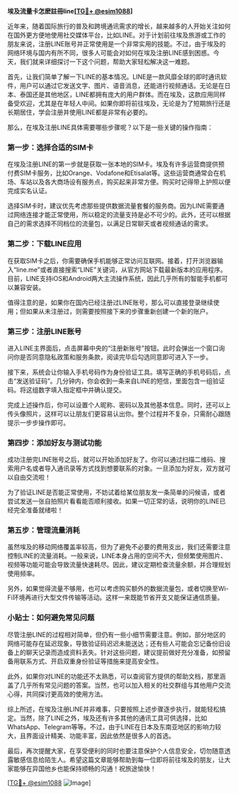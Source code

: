 **埃及流量卡怎麽註冊line[[TG💪+ @esim1088](https://t.me/s/esim1088)]**

近年来，随着国际旅行的普及和跨境通讯需求的增长，越来越多的人开始关注如何在国外更方便地使用社交媒体平台，比如LINE。对于计划前往埃及旅游或工作的朋友来说，注册LINE账号并正常使用是一个非常实用的技能。不过，由于埃及的网络环境与国内有所不同，很多人可能会对如何在埃及注册LINE感到困惑。今天，我们就来详细探讨一下这个问题，帮助大家轻松解决这一难题。

首先，让我们简单了解一下LINE的基本情况。LINE是一款风靡全球的即时通讯软件，用户可以通过它发送文字、图片、语音消息，还能进行视频通话。无论是在日本、泰国还是其他地区，LINE都拥有庞大的用户群体。而在埃及，这款应用同样备受欢迎，尤其是在年轻人中间。如果你即将前往埃及，无论是为了短期旅行还是长期居住，学会注册并使用LINE都是非常有必要的。

那么，在埃及注册LINE具体需要哪些步骤呢？以下是一些关键的操作指南：

### **第一步：选择合适的SIM卡**
在埃及注册LINE的第一步就是获取一张本地的SIM卡。埃及有许多运营商提供预付费SIM卡服务，比如Orange、Vodafone和Etisalat等。这些运营商通常会在机场、车站以及各大商场设有服务点，购买起来非常方便。购买时记得带上护照以便完成实名认证。

选择SIM卡时，建议优先考虑那些提供数据流量套餐的服务商。因为LINE需要通过网络连接才能正常使用，所以稳定的流量支持是必不可少的。此外，还可以根据自己的需求选择不同档位的流量包，以满足日常聊天或者视频通话的需求。

### **第二步：下载LINE应用**
在获取SIM卡之后，你需要确保手机能够正常访问互联网。接着，打开浏览器输入“line.me”或者直接搜索“LINE”关键词，从官方网站下载最新版本的应用程序。目前，LINE支持iOS和Android两大主流操作系统，因此几乎所有的智能手机都可以兼容安装。

值得注意的是，如果你在国内已经注册过LINE账号，那么可以直接登录继续使用；但如果从未注册过，则需要按照接下来的步骤重新创建一个新的账户。

### **第三步：注册LINE账号**
进入LINE主界面后，点击屏幕中央的“注册新账号”按钮。此时会弹出一个窗口询问你是否同意隐私政策和服务条款，阅读完毕后勾选同意即可进入下一步。

接下来，系统会让你输入手机号码作为身份验证工具。填写正确的手机号码后，点击“发送验证码”。几分钟内，你会收到一条来自LINE的短信，里面包含一组验证码。将这组数字填入指定框中并确认提交。

完成上述操作后，你可以设置个人昵称、密码以及其他基本信息。同时，还可以上传头像照片，这样可以让朋友们更容易认出你。整个过程并不复杂，只需耐心跟随提示一步步操作即可。

### **第四步：添加好友与测试功能**
成功注册完LINE账号之后，就可以开始添加好友了。你可以通过扫描二维码、搜索用户名或者导入通讯录等方式找到想要联系的对象。一旦添加为好友，双方就可以自由交流啦！

为了验证LINE是否能正常使用，不妨试着给某位朋友发一条简单的问候语，或者尝试发送一张自拍照片看看能否顺利接收。如果一切正常的话，说明你的LINE已经完全准备就绪啦！

### **第五步：管理流量消耗**
虽然埃及的移动网络覆盖率较高，但为了避免不必要的费用支出，我们还需要注意控制LINE的流量消耗。一般来说，LINE本身占用的空间不大，但频繁使用图片、视频等功能可能会导致流量快速耗尽。因此，建议定期检查流量余额，并合理规划使用频率。

另外，如果觉得流量不够用，也可以考虑购买额外的数据流量包，或者切换至Wi-Fi环境再进行大型文件传输等活动。这样一来既能节省开支又能保证通信质量。

### **小贴士：如何避免常见问题**
尽管注册LINE的过程相对简单，但仍有一些小细节需要注意。例如，部分地区的网络可能存在延迟现象，导致验证码迟迟未能送达；还有些人可能会忘记备份旧设备上的聊天记录而造成资料丢失。针对这些问题，建议提前做好充分准备，如预留备用联系方式、开启双重身份验证等措施来提高安全性。

此外，如果你对LINE的功能还不太熟悉，可以查阅官方提供的帮助文档，那里涵盖了几乎所有常见问题的答案。当然，也可以加入相关的社交群组与其他用户交流心得，共同探讨更高效的使用方法。

综上所述，在埃及注册LINE并非难事，只要按照上述步骤逐步执行，就能轻松搞定。当然，除了LINE之外，埃及还有许多其他的通讯工具可供选择，比如WhatsApp、Telegram等等。不过，由于LINE在日本及东南亚地区的影响力较大，且界面设计精美、功能丰富，因此依然是很多人的首选。

最后，再次提醒大家，在享受便利的同时也要注意保护个人信息安全，切勿随意透露敏感信息给陌生人。希望这篇文章能够帮助到每一位即将前往埃及的朋友，让大家能够在异国他乡也能保持顺畅的沟通！祝旅途愉快！

[[TG💪+ @esim1088](https://t.me/s/esim1088) ![Image](https://i.postimg.cc/4NQfJmqS/Snipaste-2025-05-13-00-14-12.png)]